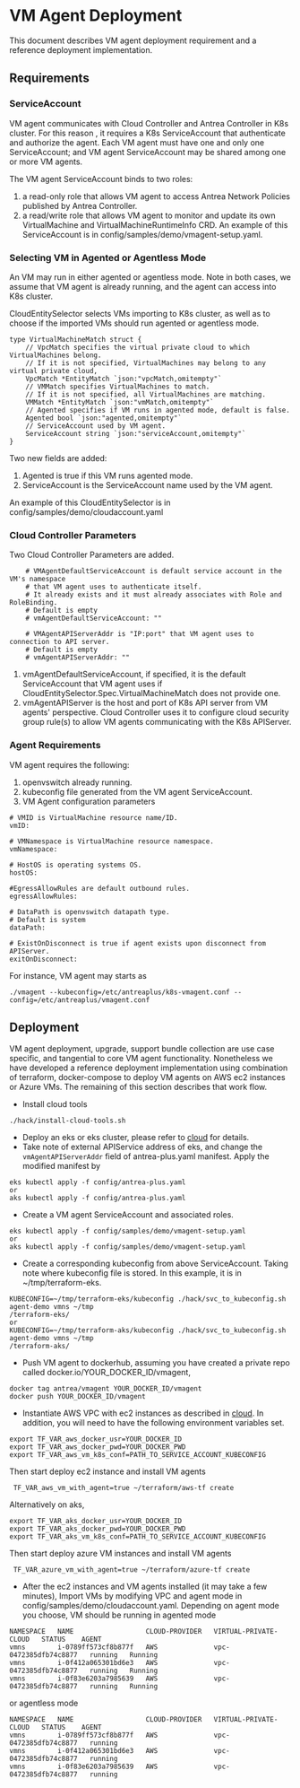 # VM Agent Deployment

This document describes VM agent deployment requirement and a reference deployment implementation.

## Requirements

### ServiceAccount
VM agent communicates with Cloud Controller and Antrea Controller in K8s cluster. For this reason
, it requires a K8s ServiceAccount that authenticate and authorize the agent. Each VM agent must
have one and only one ServiceAccount; and VM agent ServiceAccount may be shared among one or more VM
agents. 
 
The VM agent ServiceAccount binds to two roles:
1. a read-only role that allows VM agent to access Antrea Network Policies published by Antrea
 Controller.
1. a read/write role that allows VM agent to monitor and update its own VirtualMachine and
 VirtualMachineRuntimeInfo CRD.
An example of this ServiceAccount is in config/samples/demo/vmagent-setup.yaml.

### Selecting VM in Agented or Agentless Mode
An VM may run in either agented or agentless mode. Note in both cases, we assume that VM agent is
already running, and the agent can access into K8s cluster.

CloudEntitySelector selects VMs importing to K8s cluster, as well as to choose if the imported VMs
should run agented or agentless mode.
``` golang
type VirtualMachineMatch struct {
	// VpcMatch specifies the virtual private cloud to which VirtualMachines belong.
	// If it is not specified, VirtualMachines may belong to any virtual private cloud,
	VpcMatch *EntityMatch `json:"vpcMatch,omitempty"`
	// VMMatch specifies VirtualMachines to match.
	// If it is not specified, all VirtualMachines are matching.
	VMMatch *EntityMatch `json:"vmMatch,omitempty"`
	// Agented specifies if VM runs in agented mode, default is false.
	Agented bool `json:"agented,omitempty"`
	// ServiceAccount used by VM agent.
	ServiceAccount string `json:"serviceAccount,omitempty"`
}
``` 
Two new fields are added:
1. Agented is true if this VM runs agented mode.
1. ServiceAccount is the ServiceAccount name used by the VM agent.

An example of this CloudEntitySelector is in config/samples/demo/cloudaccount.yaml

### Cloud Controller Parameters
Two Cloud Controller Parameters are added.

```
    # VMAgentDefaultServiceAccount is default service account in the VM's namespace
    # that VM agent uses to authenticate itself.
    # It already exists and it must already associates with Role and RoleBinding.
    # Default is empty
    # vmAgentDefaultServiceAccount: ""

    # VMAgentAPIServerAddr is "IP:port" that VM agent uses to connection to API server.
    # Default is empty
    # vmAgentAPIServerAddr: ""

```
1. vmAgentDefaultServiceAccount, if specified, it is the default ServiceAccount that VM agent
uses if CloudEntitySelector.Spec.VirtualMachineMatch does not provide one.
1. vmAgentAPIServer is the host and port of K8s API server from VM agents' perspective. Cloud
Controller uses it to configure cloud security group rule(s) to allow VM agents communicating with
the K8s APIServer.

### Agent Requirements
VM agent requires the following:
1. openvswitch already running.
1. kubeconfig file generated from the VM agent ServiceAccount.
1. VM Agent configuration parameters
```
# VMID is VirtualMachine resource name/ID.
vmID:

# VMNamespace is VirtualMachine resource namespace.
vmNamespace:

# HostOS is operating systems OS.
hostOS:

#EgressAllowRules are default outbound rules.
egressAllowRules:

# DataPath is openvswitch datapath type.
# Default is system
dataPath:

# ExistOnDisconnect is true if agent exists upon disconnect from  APIServer.
exitOnDisconnect:
```
For instance,  VM agent may starts as 
```
./vmagent --kubeconfig=/etc/antreaplus/k8s-vmagent.conf --config=/etc/antreaplus/vmagent.conf
```

## Deployment
VM agent deployment, upgrade, support bundle collection are use case specific, and tangential to
core VM agent functionality. Nonetheless we have developed a reference deployment implementation
using combination of terraform, docker-compose to deploy VM agents on AWS ec2 instances or Azure VMs.
The remaining of this section describes that work flow.

* Install cloud tools
```` 
./hack/install-cloud-tools.sh
````    

* Deploy an eks or eks cluster, please refer to [cloud](cloud.md) for details.
* Take note of external APIService address of eks, and change the `vmAgentAPIServerAddr` field
of antrea-plus.yaml manifest. Apply the modified manifest by
```
eks kubectl apply -f config/antrea-plus.yaml
or
aks kubectl apply -f config/antrea-plus.yaml
```
* Create a VM agent ServiceAccount and associated roles.
```
eks kubectl apply -f config/samples/demo/vmagent-setup.yaml
or
aks kubectl apply -f config/samples/demo/vmagent-setup.yaml
``` 
* Create a corresponding kubeconfig from above ServiceAccount. Taking note where kubeconfig file
is stored. In this example, it is in ~/tmp/terraform-eks. 
```
KUBECONFIG=~/tmp/terraform-eks/kubeconfig ./hack/svc_to_kubeconfig.sh agent-demo vmns ~/tmp
/terraform-eks/
or
KUBECONFIG=~/tmp/terraform-aks/kubeconfig ./hack/svc_to_kubeconfig.sh agent-demo vmns ~/tmp
/terraform-aks/
```
* Push VM agent to dockerhub, assuming you have created a private repo called
docker.io/YOUR_DOCKER_ID/vmagent,
```
docker tag antrea/vmagent YOUR_DOCKER_ID/vmagent
docker push YOUR_DOCKER_ID/vmagent
```
* Instantiate AWS VPC with ec2 instances as described in [cloud](cloud.md). In addition, you will
 need to have the following environment variables set.
```
export TF_VAR_aws_docker_usr=YOUR_DOCKER_ID
export TF_VAR_aws_docker_pwd=YOUR_DOCKER_PWD
export TF_VAR_aws_vm_k8s_conf=PATH_TO_SERVICE_ACCOUNT_KUBECONFIG
```
Then start deploy ec2 instance and install VM agents
```
 TF_VAR_aws_vm_with_agent=true ~/terraform/aws-tf create
```
Alternatively on aks,
```
export TF_VAR_aks_docker_usr=YOUR_DOCKER_ID
export TF_VAR_aks_docker_pwd=YOUR_DOCKER_PWD
export TF_VAR_aks_vm_k8s_conf=PATH_TO_SERVICE_ACCOUNT_KUBECONFIG
```
Then start deploy azure VM instances and install VM agents
```
 TF_VAR_azure_vm_with_agent=true ~/terraform/azure-tf create
```

* After the ec2 instances and VM agents installed (it may take a few
 minutes), 
 Import VMs by modifying VPC and agent mode in config/samples/demo/cloudaccount.yaml. Depending
 on agent mode you choose, VM should be running in agented mode
```
NAMESPACE   NAME                  CLOUD-PROVIDER   VIRTUAL-PRIVATE-CLOUD   STATUS    AGENT
vmns        i-0789ff573cf8b877f   AWS              vpc-0472385dfb74c8877   running   Running
vmns        i-0f412a065301bd6e3   AWS              vpc-0472385dfb74c8877   running   Running
vmns        i-0f83e6203a7985639   AWS              vpc-0472385dfb74c8877   running   Running
```  
or agentless mode
```
NAMESPACE   NAME                  CLOUD-PROVIDER   VIRTUAL-PRIVATE-CLOUD   STATUS    AGENT
vmns        i-0789ff573cf8b877f   AWS              vpc-0472385dfb74c8877   running   
vmns        i-0f412a065301bd6e3   AWS              vpc-0472385dfb74c8877   running   
vmns        i-0f83e6203a7985639   AWS              vpc-0472385dfb74c8877   running   
```
